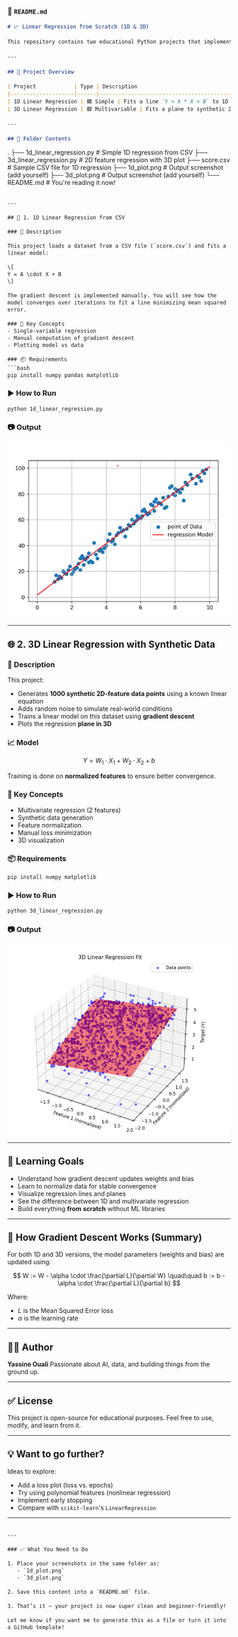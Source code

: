 

### 📄 `README.md`

```markdown
# 📈 Linear Regression from Scratch (1D & 3D)

This repository contains two educational Python projects that implement **Linear Regression from scratch** using **gradient descent**. These examples are fully manual — no external machine learning libraries like `scikit-learn` are used — to help you learn how regression and optimization actually work under the hood.

---

## 📌 Project Overview

| Project            | Type | Description                                      |
|--------------------|------|--------------------------------------------------|
| 1D Linear Regression | 🟦 Simple | Fits a line `Y = A * X + B` to 1D data from a CSV |
| 3D Linear Regression | 🟥 Multivariable | Fits a plane to synthetic 2D-feature data        |

---

## 📁 Folder Contents

```

.
├── 1d\_linear\_regression.py     # Simple 1D regression from CSV
├── 3d\_linear\_regression.py     # 2D feature regression with 3D plot
├── score.csv                   # Sample CSV file for 1D regression
├── 1d\_plot.png                 # Output screenshot (add yourself)
├── 3d\_plot.png                 # Output screenshot (add yourself)
└── README.md                   # You're reading it now!

````

---

## 🚀 1. 1D Linear Regression from CSV

### 📄 Description

This project loads a dataset from a CSV file (`score.csv`) and fits a linear model:

\[
Y = A \cdot X + B
\]

The gradient descent is implemented manually. You will see how the model converges over iterations to fit a line minimizing mean squared error.

### 🧠 Key Concepts
- Single-variable regression
- Manual computation of gradient descent
- Plotting model vs data

### 📦 Requirements
```bash
pip install numpy pandas matplotlib
````

### ▶️ How to Run

```bash
python 1d_linear_regression.py
```

### 📷 Output

![1D Regression Plot](./1d_plot.png)

---

## 🌐 2. 3D Linear Regression with Synthetic Data

### 📄 Description

This project:

* Generates **1000 synthetic 2D-feature data points** using a known linear equation
* Adds random noise to simulate real-world conditions
* Trains a linear model on this dataset using **gradient descent**
* Plots the regression **plane in 3D**

### 📈 Model

$$
Y = W_1 \cdot X_1 + W_2 \cdot X_2 + b
$$

Training is done on **normalized features** to ensure better convergence.

### 🧠 Key Concepts

* Multivariate regression (2 features)
* Synthetic data generation
* Feature normalization
* Manual loss minimization
* 3D visualization

### 📦 Requirements

```bash
pip install numpy matplotlib
```

### ▶️ How to Run

```bash
python 3d_linear_regression.py
```

### 📷 Output

![3D Regression Plot](./3d_plot.png)

---

## 🎯 Learning Goals

* Understand how gradient descent updates weights and bias
* Learn to normalize data for stable convergence
* Visualize regression lines and planes
* See the difference between 1D and multivariate regression
* Build everything **from scratch** without ML libraries

---

## 🧠 How Gradient Descent Works (Summary)

For both 1D and 3D versions, the model parameters (weights and bias) are updated using:

$$
W := W - \alpha \cdot \frac{\partial L}{\partial W}
\quad\quad
b := b - \alpha \cdot \frac{\partial L}{\partial b}
$$

Where:

* $L$ is the Mean Squared Error loss
* $\alpha$ is the learning rate

---

## 🧑‍💻 Author

**Yassine Ouali**
Passionate about AI, data, and building things from the ground up.

---

## ✅ License

This project is open-source for educational purposes. Feel free to use, modify, and learn from it.

---

## 💡 Want to go further?

Ideas to explore:

* Add a loss plot (loss vs. epochs)
* Try using polynomial features (nonlinear regression)
* Implement early stopping
* Compare with `scikit-learn`'s `LinearRegression`

---

```

---

### ✅ What You Need to Do

1. Place your screenshots in the same folder as:
   - `1d_plot.png`
   - `3d_plot.png`

2. Save this content into a `README.md` file.

3. That’s it — your project is now super clean and beginner-friendly!

Let me know if you want me to generate this as a file or turn it into a GitHub template!
```
